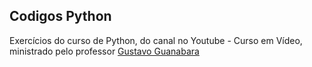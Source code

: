 ## Codigos Python

Exercícios do curso de Python, do canal  no Youtube - Curso em Vídeo, ministrado pelo professor [Gustavo Guanabara]("https://github.com/gustavoguanabara")
